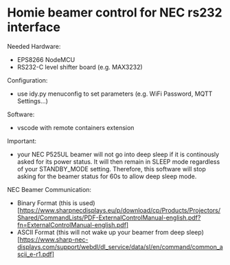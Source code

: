 # Homie beamer control for NEC rs232 interface 

Needed Hardware:
* EPS8266 NodeMCU
* RS232-C level shifter board (e.g. MAX3232)

Configuration:
* use idy.py menuconfig to set parameters (e.g. WiFi Password, MQTT Settings...)

Software:
* vscode with remote containers extension 

Important:
* your NEC P525UL beamer will not go into deep sleep if it is continously asked for its power status. 
  It will then remain in SLEEP mode regardless of your STANDBY_MODE setting. Therefore, this software will
  stop asking for the beamer status for 60s to allow deep sleep mode.

NEC Beamer Communication:
* Binary Format (this is used) [https://www.sharpnecdisplays.eu/p/download/cp/Products/Projectors/Shared/CommandLists/PDF-ExternalControlManual-english.pdf?fn=ExternalControlManual-english.pdf]
* ASCII Format (this will not wake up your beamer from deep sleep) [https://www.sharp-nec-displays.com/support/webdl/dl_service/data/sl/en/command/common_ascii_e-r1.pdf]
